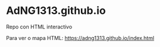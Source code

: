 # AdNG1313.github.io
Repo con HTML interactivo

Para ver o mapa HTML:
https://adng1313.github.io/index.html
